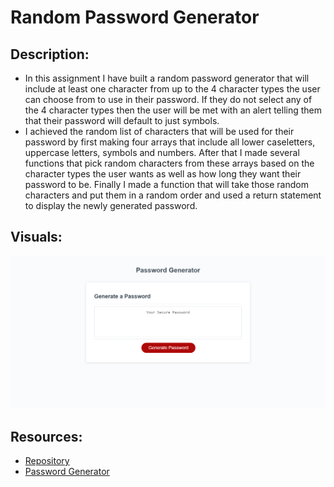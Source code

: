 # Random Password Generator

## Description:
- In this assignment I have built a random password generator that will include at least one character from up to the 4 character types the user can choose from to use in their password. If they do not select any of the 4 character types then the user will be met with an alert telling them that their password will default to just symbols.
- I achieved the random list of characters that will be used for their password by first making four arrays that include all lower caseletters, uppercase letters, symbols and numbers. After that I made several functions that pick random characters from these arrays based on the character types the user wants as well as how long they want their password to be. Finally I made a function that will take those random characters and put them in a random order and used a return statement to display the newly generated password. 

## Visuals:
![Picture of Password Generator](./images/Password-Generator.png)

## Resources:
- [Repository](https://github.com/codytheroux96/generate-password)
- [Password Generator](https://codytheroux96.github.io/generate-password/)


